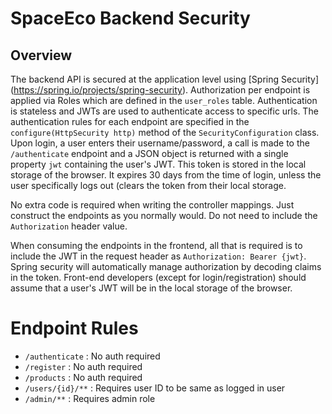 # SpaceEco Backend Security

## Overview
The backend API is secured at the application level using [Spring Security] (https://spring.io/projects/spring-security).  Authorization per endpoint is applied via Roles which are defined in the `user_roles` table.  Authentication is stateless and JWTs are used to authenticate access to specific urls.  The authentication rules for each endpoint are specified in the `configure(HttpSecurity http)` method of the `SecurityConfiguration` class.  Upon login, a user enters their username/password, a call is made to the `/authenticate` endpoint and a JSON object is returned with a single property `jwt` containing the user's JWT.  This token is stored in the local storage of the browser.  It expires 30 days from the time of login, unless the user specifically logs out (clears the token from their local storage. 

No extra code is required when writing the controller mappings.  Just construct the endpoints as you normally would.  Do not need to include the `Authorization` header value.

When consuming the endpoints in the frontend, all that is required is to include the JWT in the request header as `Authorization: Bearer {jwt}`.  Spring security will automatically manage authorization by decoding claims in the token.  Front-end developers (except for login/registration) should assume that a user's JWT will be in the local storage of the browser.  

# Endpoint Rules
- `/authenticate` : No auth required
- `/register` : No auth required
- `/products` : No auth required
- `/users/{id}/**` : Requires user ID to be same as logged in user
- `/admin/**` : Requires admin role
